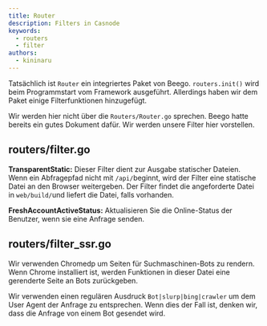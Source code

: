 ```yaml
---
title: Router
description: Filters in Casnode
keywords:
  - routers
  - filter
authors:
  - kininaru
---
```


Tatsächlich ist `Router` ein integriertes Paket von Beego. `routers.init()` wird beim Programmstart vom Framework ausgeführt. Allerdings haben wir dem Paket einige Filterfunktionen hinzugefügt.

Wir werden hier nicht über die `Routers/Router.go` sprechen. Beego hatte bereits ein gutes Dokument dafür. Wir werden unsere Filter hier vorstellen.

## routers/filter.go

**TransparentStatic:** Dieser Filter dient zur Ausgabe statischer Dateien. Wenn ein Abfragepfad nicht mit `/api/`beginnt, wird der Filter eine statische Datei an den Browser weitergeben. Der Filter findet die angeforderte Datei in `web/build/`und liefert die Datei, falls vorhanden.

**FreshAccountActiveStatus:** Aktualisieren Sie die Online-Status der Benutzer, wenn sie eine Anfrage senden.

## routers/filter_ssr.go

Wir verwenden Chromedp um Seiten für Suchmaschinen-Bots zu rendern. Wenn Chrome installiert ist, werden Funktionen in dieser Datei eine gerenderte Seite an Bots zurückgeben.

Wir verwenden einen regulären Ausdruck `Bot|slurp|bing|crawler` um dem User Agent der Anfrage zu entsprechen. Wenn dies der Fall ist, denken wir, dass die Anfrage von einem Bot gesendet wird.